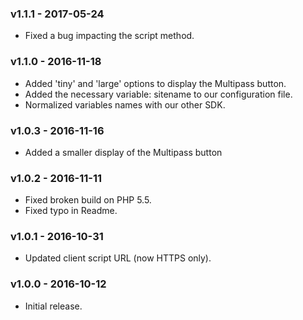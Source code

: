 ### v1.1.1 - 2017-05-24
* Fixed a bug impacting the script method.

### v1.1.0 - 2016-11-18

* Added 'tiny' and 'large' options to display the Multipass button.
* Added the necessary variable: sitename to our configuration file.
* Normalized variables names with our other SDK.

### v1.0.3 - 2016-11-16

* Added a smaller display of the Multipass button

### v1.0.2 - 2016-11-11

* Fixed broken build on PHP 5.5.
* Fixed typo in Readme.

### v1.0.1 - 2016-10-31

* Updated client script URL (now HTTPS only).

### v1.0.0 - 2016-10-12

* Initial release.
